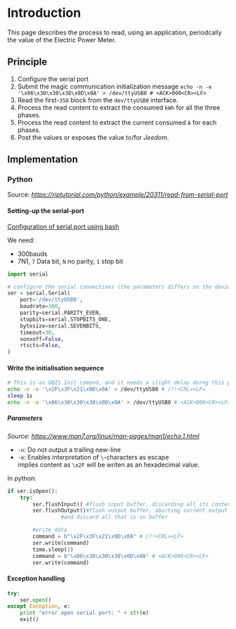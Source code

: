 # Introduction

This page describes the process to read, using an application, periodcally the value of the Electric Power Meter.

## Principle

1. Configure the serial port
2. Submit the magic communication initialization message
   ```echo -n -e '\x06\x30\x30\x30\x0D\x0A' > /dev/ttyUSB0 # <ACK>000<CR><LF>```
2. Read the first-`350` block from the `dev/ttyUSB0` interface.
3. Process the read content to extract the consumed `kWh` for all the three phases.
4. Process the read content to extract the current consumed `A` for each phases.
5. Post the values or exposes the value to/for _Jeedom_.

## Implementation

### Python

Source: _<https://riptutorial.com/python/example/20311/read-from-serial-port>_

#### Setting-up the serial-port

[Configuration of serial port using bash](serial-port-config.md)

We need:
- 300bauds
- 7N1, `7` Data bit, `N` no parity, `1` stop bit

```python
import serial

# configure the serial connections (the parameters differs on the device you are connecting to)
ser = serial.Serial(
    port='/dev/ttyUSB0',
    baudrate=300,
    parity=serial.PARITY_EVEN,
    stopbits=serial.STOPBITS_ONE,
    bytesize=serial.SEVENBITS,
    timeout=30,
    xonxoff=False,
    rtscts=False,
)
```

#### Write the initialisation sequence

```bash
# This is an OBIS Init comend, and it needs a slight delay durng this phase, i added 1s
echo -n -e '\x2F\x3F\x21\x0D\x0A' > /dev/ttyUSB0 # /?!<CRL><LF>
sleep 1s
echo -n -e '\x06\x30\x30\x30\x0D\x0A' > /dev/ttyUSB0 # <ACK>000<CR><LF>
```

##### Parameters

_Source: <https://www.man7.org/linux/man-pages/man1/echo.1.html>_

- `-n`: Do not output a trailing new-line
- `-e`: Enables interpretation of `\`-characters as escape<br/>
 implies content as `\x2F` will be writen as an hexadecimal value.

In python:

```python
if ser.isOpen():
    try:
        ser.flushInput() #flush input buffer, discarding all its contents
        ser.flushOutput()#flush output buffer, aborting current output 
                 #and discard all that is in buffer

        #write data
        command = b"\x2F\x3F\x21\x0D\x0A" # /?!<CRL><LF>
        ser.write(command)
        time.sleep(1)
        command = b"\x06\x30\x30\x30\x0D\x0A" # <ACK>000<CR><LF>
        ser.write(command)
```


#### Exception handling

```python
try: 
    ser.open()
except Exception, e:
    print "error open serial port: " + str(e)
    exit()
```